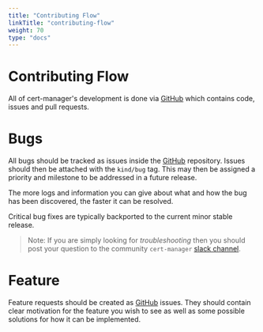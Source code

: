 ```yaml
---
title: "Contributing Flow"
linkTitle: "contributing-flow"
weight: 70
type: "docs"
---
```


# Contributing Flow

All of cert-manager's development is done via
[GitHub](github.com/jetstack/cert-manager) which contains code, issues and pull
requests.

# Bugs

All bugs should be tracked as issues inside the
[GitHub](github.com/jetstack/cert-manager/issues) repository. Issues should then be
attached with the `kind/bug` tag. This may then be assigned a priority and
milestone to be addressed in a future release.

The more logs and information you can give about what and how the bug has been
discovered, the faster it can be resolved.

Critical bug fixes are typically backported to the current minor stable release.

> Note: If you are simply looking for _troubleshooting_ then you should post
> your question to the community `cert-manager` [slack channel](slack.k8s.io).

# Feature

Feature requests should be created as
[GitHub](github.com/jetstack/cert-manager/issues) issues. They should contain
clear motivation for the feature you wish to see as well as some possible
solutions for how it can be implemented.
